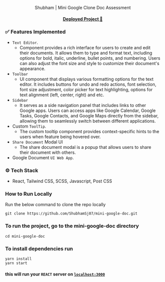 <p align="center">
 Shubham | Mini Google Clone Doc Assessment
</p>

<h4 align="center">
  <a href="https://mini-google-doc.vercel.app" target="_blank" rel="noreferrer">Deployed Project 🚀</a>
</h4>

### ✅ Features Implemented

- `Text Editor`.
  - Component provides a rich interface for users to create and edit their documents. It allows them to type and format text, including options for bold, italic, underline, bullet points, and numbering. Users can also adjust the font size and style to customize their document's appearance.
- `Toolbar`
  - UI component that displays various formatting options for the text editor. It includes buttons for undo and redo actions, font selection, font size adjustment, color picker for text highlighting, options for text alignment (left, center, right) and etc.
- `Sidebar`
  - It serves as a side navigation panel that includes links to other Google apps. Users can access apps like Google Calendar, Google Tasks, Google Contacts, and Google Maps directly from the sidebar, allowing them to seamlessly switch between different applications.
- Custom `ToolTip`.
  - The custom tooltip component provides context-specific hints to the users when feature being hovered over.
- `Share Document` Modal UI
  - The share document modal is a popup that allows users to share their document with others.
- Google Document `UI Web App`.

### ⚙️ Tech Stack

- React, Tailwind CSS, SCSS, Javascript, Post CSS

### How to Run Locally

Run the below command to clone the repo locally

```
git clone https://github.com/ShubhamSj07/mini-google-doc.git
```

### To run the project, go to the mini-google-doc directory

```
cd mini-google-doc
```

### To install dependencies run

```
yarn install
yarn start
```

#### this will run your `REACT` server on <a href="http://localhost:3000">`localhost:3000`</a>
